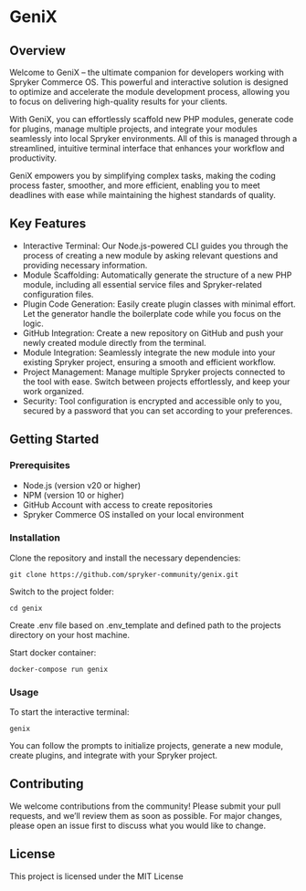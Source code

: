 # GeniX

## Overview

Welcome to GeniX – the ultimate companion for developers working with Spryker Commerce OS.
This powerful and interactive solution is designed to optimize and accelerate the module development process, allowing you to focus on delivering high-quality results for your clients.

With GeniX, you can effortlessly scaffold new PHP modules, generate code for plugins, manage multiple projects, and integrate your modules seamlessly into local Spryker environments.
All of this is managed through a streamlined, intuitive terminal interface that enhances your workflow and productivity.

GeniX empowers you by simplifying complex tasks, making the coding process faster, smoother, and more efficient, enabling you to meet deadlines with ease while maintaining the highest standards of quality.

## Key Features

* Interactive Terminal: Our Node.js-powered CLI guides you through the process of creating a new module by asking relevant questions and providing necessary information.
* Module Scaffolding: Automatically generate the structure of a new PHP module, including all essential service files and Spryker-related configuration files.
* Plugin Code Generation: Easily create plugin classes with minimal effort. Let the generator handle the boilerplate code while you focus on the logic.
* GitHub Integration: Create a new repository on GitHub and push your newly created module directly from the terminal.
* Module Integration: Seamlessly integrate the new module into your existing Spryker project, ensuring a smooth and efficient workflow.
* Project Management: Manage multiple Spryker projects connected to the tool with ease. Switch between projects effortlessly, and keep your work organized.
* Security: Tool configuration is encrypted and accessible only to you, secured by a password that you can set according to your preferences.

## Getting Started

### Prerequisites

* Node.js (version v20 or higher)
* NPM (version 10 or higher)
* GitHub Account with access to create repositories
* Spryker Commerce OS installed on your local environment

### Installation

Clone the repository and install the necessary dependencies:

    git clone https://github.com/spryker-community/genix.git

Switch to the project folder:

    cd genix


Create .env file based on .env_template and defined path to the projects directory on your host machine. 


Start docker container:

    docker-compose run genix


### Usage

To start the interactive terminal:

    genix

You can follow the prompts to initialize projects, generate a new module, create plugins, and integrate with your Spryker project.

## Contributing

We welcome contributions from the community! Please submit your pull requests, and we’ll review them as soon as possible.
For major changes, please open an issue first to discuss what you would like to change.

## License

This project is licensed under the MIT License
